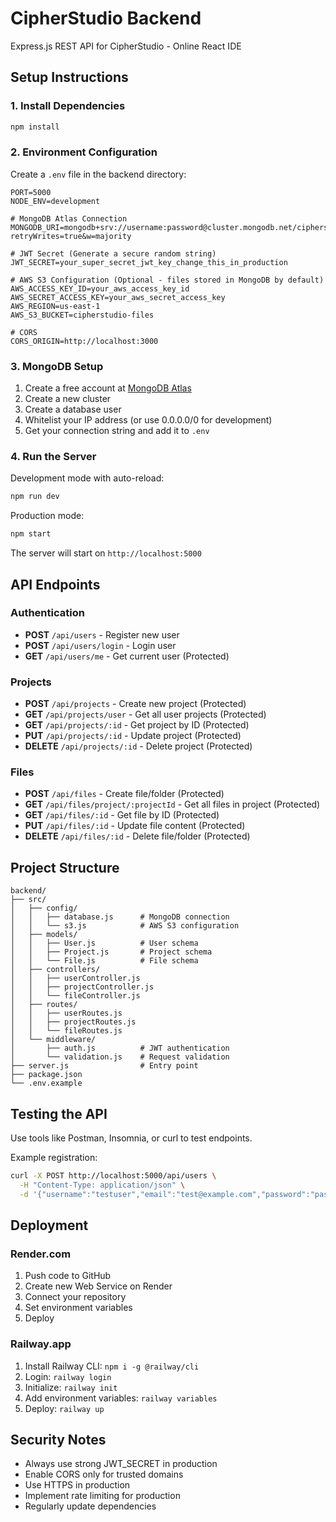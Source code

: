 # CipherStudio Backend

Express.js REST API for CipherStudio - Online React IDE

## Setup Instructions

### 1. Install Dependencies

```bash
npm install
```

### 2. Environment Configuration

Create a `.env` file in the backend directory:

```env
PORT=5000
NODE_ENV=development

# MongoDB Atlas Connection
MONGODB_URI=mongodb+srv://username:password@cluster.mongodb.net/cipherstudio?retryWrites=true&w=majority

# JWT Secret (Generate a secure random string)
JWT_SECRET=your_super_secret_jwt_key_change_this_in_production

# AWS S3 Configuration (Optional - files stored in MongoDB by default)
AWS_ACCESS_KEY_ID=your_aws_access_key_id
AWS_SECRET_ACCESS_KEY=your_aws_secret_access_key
AWS_REGION=us-east-1
AWS_S3_BUCKET=cipherstudio-files

# CORS
CORS_ORIGIN=http://localhost:3000
```

### 3. MongoDB Setup

1. Create a free account at [MongoDB Atlas](https://www.mongodb.com/cloud/atlas)
2. Create a new cluster
3. Create a database user
4. Whitelist your IP address (or use 0.0.0.0/0 for development)
5. Get your connection string and add it to `.env`

### 4. Run the Server

Development mode with auto-reload:
```bash
npm run dev
```

Production mode:
```bash
npm start
```

The server will start on `http://localhost:5000`

## API Endpoints

### Authentication

- **POST** `/api/users` - Register new user
- **POST** `/api/users/login` - Login user
- **GET** `/api/users/me` - Get current user (Protected)

### Projects

- **POST** `/api/projects` - Create new project (Protected)
- **GET** `/api/projects/user` - Get all user projects (Protected)
- **GET** `/api/projects/:id` - Get project by ID (Protected)
- **PUT** `/api/projects/:id` - Update project (Protected)
- **DELETE** `/api/projects/:id` - Delete project (Protected)

### Files

- **POST** `/api/files` - Create file/folder (Protected)
- **GET** `/api/files/project/:projectId` - Get all files in project (Protected)
- **GET** `/api/files/:id` - Get file by ID (Protected)
- **PUT** `/api/files/:id` - Update file content (Protected)
- **DELETE** `/api/files/:id` - Delete file/folder (Protected)

## Project Structure

```
backend/
├── src/
│   ├── config/
│   │   ├── database.js      # MongoDB connection
│   │   └── s3.js            # AWS S3 configuration
│   ├── models/
│   │   ├── User.js          # User schema
│   │   ├── Project.js       # Project schema
│   │   └── File.js          # File schema
│   ├── controllers/
│   │   ├── userController.js
│   │   ├── projectController.js
│   │   └── fileController.js
│   ├── routes/
│   │   ├── userRoutes.js
│   │   ├── projectRoutes.js
│   │   └── fileRoutes.js
│   └── middleware/
│       ├── auth.js          # JWT authentication
│       └── validation.js    # Request validation
├── server.js                # Entry point
├── package.json
└── .env.example
```

## Testing the API

Use tools like Postman, Insomnia, or curl to test endpoints.

Example registration:
```bash
curl -X POST http://localhost:5000/api/users \
  -H "Content-Type: application/json" \
  -d '{"username":"testuser","email":"test@example.com","password":"password123"}'
```

## Deployment

### Render.com

1. Push code to GitHub
2. Create new Web Service on Render
3. Connect your repository
4. Set environment variables
5. Deploy

### Railway.app

1. Install Railway CLI: `npm i -g @railway/cli`
2. Login: `railway login`
3. Initialize: `railway init`
4. Add environment variables: `railway variables`
5. Deploy: `railway up`

## Security Notes

- Always use strong JWT_SECRET in production
- Enable CORS only for trusted domains
- Use HTTPS in production
- Implement rate limiting for production
- Regularly update dependencies
